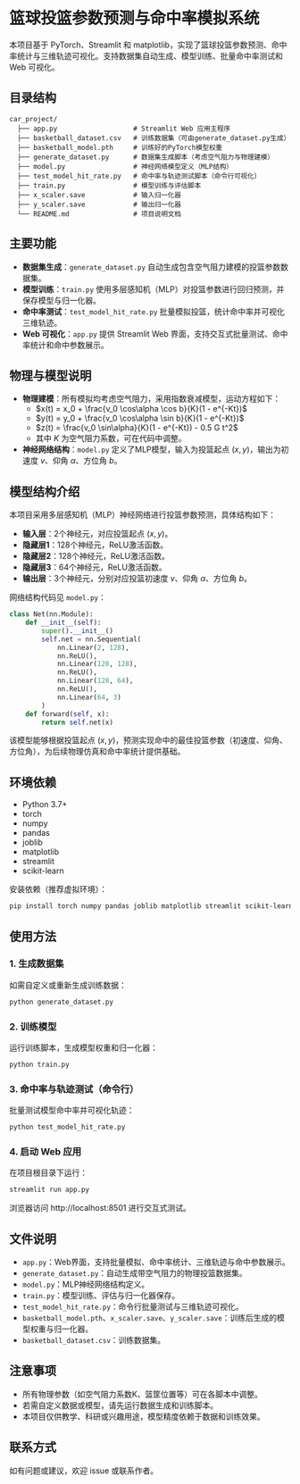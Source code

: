 # 篮球投篮参数预测与命中率模拟系统

本项目基于 PyTorch、Streamlit 和 matplotlib，实现了篮球投篮参数预测、命中率统计与三维轨迹可视化。支持数据集自动生成、模型训练、批量命中率测试和 Web 可视化。

## 目录结构

```
car_project/
  ├── app.py                   # Streamlit Web 应用主程序
  ├── basketball_dataset.csv   # 训练数据集（可由generate_dataset.py生成）
  ├── basketball_model.pth     # 训练好的PyTorch模型权重
  ├── generate_dataset.py      # 数据集生成脚本（考虑空气阻力与物理建模）
  ├── model.py                 # 神经网络模型定义（MLP结构）
  ├── test_model_hit_rate.py   # 命中率与轨迹测试脚本（命令行可视化）
  ├── train.py                 # 模型训练与评估脚本
  ├── x_scaler.save            # 输入归一化器
  ├── y_scaler.save            # 输出归一化器
  └── README.md                # 项目说明文档
```

## 主要功能

- **数据集生成**：`generate_dataset.py` 自动生成包含空气阻力建模的投篮参数数据集。
- **模型训练**：`train.py` 使用多层感知机（MLP）对投篮参数进行回归预测，并保存模型与归一化器。
- **命中率测试**：`test_model_hit_rate.py` 批量模拟投篮，统计命中率并可视化三维轨迹。
- **Web 可视化**：`app.py` 提供 Streamlit Web 界面，支持交互式批量测试、命中率统计和命中参数展示。

## 物理与模型说明

- **物理建模**：所有模拟均考虑空气阻力，采用指数衰减模型，运动方程如下：
  - $x(t) = x_0 + \frac{v_0 \cos\alpha \cos b}{K}(1 - e^{-Kt})$
  - $y(t) = y_0 + \frac{v_0 \cos\alpha \sin b}{K}(1 - e^{-Kt})$
  - $z(t) = \frac{v_0 \sin\alpha}{K}(1 - e^{-Kt}) - 0.5 G t^2$
  - 其中 $K$ 为空气阻力系数，可在代码中调整。
- **神经网络结构**：`model.py` 定义了MLP模型，输入为投篮起点 $(x, y)$，输出为初速度 $v$、仰角 $\alpha$、方位角 $b$。

## 模型结构介绍

本项目采用多层感知机（MLP）神经网络进行投篮参数预测，具体结构如下：

- **输入层**：2个神经元，对应投篮起点 $(x, y)$。
- **隐藏层1**：128个神经元，ReLU激活函数。
- **隐藏层2**：128个神经元，ReLU激活函数。
- **隐藏层3**：64个神经元，ReLU激活函数。
- **输出层**：3个神经元，分别对应投篮初速度 $v$、仰角 $\alpha$、方位角 $b$。

网络结构代码见 `model.py`：

```python
class Net(nn.Module):
    def __init__(self):
        super().__init__()
        self.net = nn.Sequential(
            nn.Linear(2, 128),
            nn.ReLU(),
            nn.Linear(128, 128),
            nn.ReLU(),
            nn.Linear(128, 64),
            nn.ReLU(),
            nn.Linear(64, 3)
        )
    def forward(self, x):
        return self.net(x)
```

该模型能够根据投篮起点 $(x, y)$，预测实现命中的最佳投篮参数（初速度、仰角、方位角），为后续物理仿真和命中率统计提供基础。

## 环境依赖

- Python 3.7+
- torch
- numpy
- pandas
- joblib
- matplotlib
- streamlit
- scikit-learn

安装依赖（推荐虚拟环境）：

```bash
pip install torch numpy pandas joblib matplotlib streamlit scikit-learn
```

## 使用方法

### 1. 生成数据集

如需自定义或重新生成训练数据：

```bash
python generate_dataset.py
```

### 2. 训练模型

运行训练脚本，生成模型权重和归一化器：

```bash
python train.py
```

### 3. 命中率与轨迹测试（命令行）

批量测试模型命中率并可视化轨迹：

```bash
python test_model_hit_rate.py
```

### 4. 启动 Web 应用

在项目根目录下运行：

```bash
streamlit run app.py
```

浏览器访问 http://localhost:8501 进行交互式测试。

## 文件说明

- `app.py`：Web界面，支持批量模拟、命中率统计、三维轨迹与命中参数展示。
- `generate_dataset.py`：自动生成带空气阻力的物理投篮数据集。
- `model.py`：MLP神经网络结构定义。
- `train.py`：模型训练、评估与归一化器保存。
- `test_model_hit_rate.py`：命令行批量测试与三维轨迹可视化。
- `basketball_model.pth`、`x_scaler.save`、`y_scaler.save`：训练后生成的模型权重与归一化器。
- `basketball_dataset.csv`：训练数据集。

## 注意事项

- 所有物理参数（如空气阻力系数K、篮筐位置等）可在各脚本中调整。
- 若需自定义数据或模型，请先运行数据生成和训练脚本。
- 本项目仅供教学、科研或兴趣用途，模型精度依赖于数据和训练效果。

## 联系方式

如有问题或建议，欢迎 issue 或联系作者。 